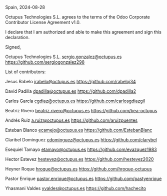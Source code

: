 Spain, 2024-08-28

Octupus Technologies S.L. agrees to the terms of the Odoo Corporate Contributor License Agreement v1.0.

I declare that I am authorized and able to make this agreement and sign this declaration.

Signed,

Octupus Technologies S.L. sergio.gonzalez@octupus.es https://github.com/sergiogonzalez298

List of contributors:

Jesus Rabelo jrabelo@octupus.es https://github.com/rabeloj34

David Padilla dpadilla@octupus.es https://github.com/dpadilla2

Carlos García cgdiaz@octupus.es https://github.com/carlosgdiazgil

Beatriz Rivero beatriz.rivero@octupus.es https://github.com/bea-octupus

Andrés Ruiz a.ruiz@octupus.es https://github.com/aruizpuentes

Esteban Blanco ecamejo@octupus.es https://github.com/EstebanBlanc

Claribel Dominguez cdominguez@octupus.es https://github.com/clarybel

Esequiel Tamayo etamayo@octupus.es https://github.com/evazquez1983

Hector Estevez hestevez@octupus.es https://github.com/hestevez2020

Heyner Roque hroque@octupus.es https://github.com/hroque-octupus

Pastor Enrique pastor.enrique@octupus.es https://github.com/pastyenrique

Yhasmani Valdes yvaldes@octupus.es https://github.com/hachecito
